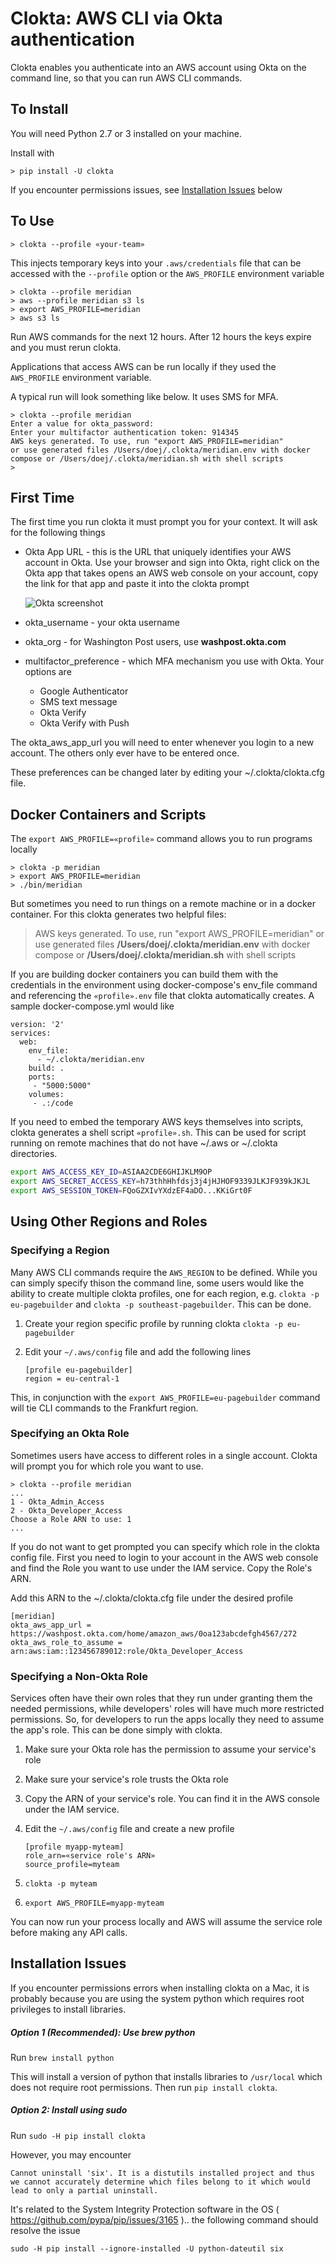 # Clokta: AWS CLI via Okta authentication

Clokta enables you authenticate into an AWS account using Okta on the command line, so that you can run AWS CLI commands.

## To Install

You will need Python 2.7 or 3 installed on your machine.

Install with

```
> pip install -U clokta
```

If you encounter permissions issues, see [Installation Issues](#install_issues) below

## To Use

```shell
> clokta --profile «your-team»
```

This injects temporary keys into your `.aws/credentials` file that can be accessed with the `--profile` option or the `AWS_PROFILE` environment variable

```shell
> clokta --profile meridian
> aws --profile meridian s3 ls
> export AWS_PROFILE=meridian
> aws s3 ls
```

Run AWS commands for the next 12 hours.  After 12 hours the keys expire and you must rerun clokta.

Applications that access AWS can be run locally if they used the `AWS_PROFILE` environment variable.

A typical run will look something like below.  It uses SMS for MFA.

```shell
> clokta --profile meridian
Enter a value for okta_password:
Enter your multifactor authentication token: 914345
AWS keys generated. To use, run "export AWS_PROFILE=meridian"
or use generated files /Users/doej/.clokta/meridian.env with docker compose or /Users/doej/.clokta/meridian.sh with shell scripts
>
```

## First Time

The first time you run clokta it must prompt you for your context.  It will ask for the following things

- Okta App URL - this is the URL that uniquely identifies your AWS account in Okta.  Use your browser and sign into Okta, right click on the Okta app that takes opens an AWS web console on your account, copy the link for that app and paste it into the clokta prompt

  ![Okta screenshot](README-img1.png)
-  okta_username - your okta username
- okta_org - for Washington Post users,  use **washpost.okta.com**
- multifactor_preference - which MFA mechanism you use with Okta.  Your options are
  - Google Authenticator
  - SMS text message
  - Okta Verify
  - Okta Verify with Push

The okta_aws_app_url you will need to enter whenever you login to a new account.  The others only ever have to be entered once.

These preferences can be changed later by editing your ~/.clokta/clokta.cfg file.

## Docker Containers and Scripts

The `export AWS_PROFILE=«profile»` command allows you to run programs locally  

```shell
> clokta -p meridian
> export AWS_PROFILE=meridian
> ./bin/meridian
```

But sometimes you need to run things on a remote machine or in a docker container.  For this clokta generates two helpful files:

> AWS keys generated. To use, run "export AWS_PROFILE=meridian"
> or use generated files **/Users/doej/.clokta/meridian.env** with docker compose or **/Users/doej/.clokta/meridian.sh** with shell scripts

If you are building docker containers you can build them with the credentials in the environment using docker-compose's env_file command and referencing the `«profile».env` file that clokta automatically creates.  A sample docker-compose.yml would like

```Yml
version: '2'
services:
  web:
    env_file:
      - ~/.clokta/meridian.env
    build: .
    ports:
     - "5000:5000"
    volumes:
     - .:/code
```

If you need to embed the temporary AWS keys themselves into scripts, clokta generates a shell script  `«profile».sh`.  This can be used for script running on remote machines that do not have ~/.aws or ~/.clokta directories.

```bash
export AWS_ACCESS_KEY_ID=ASIAA2CDE6GHIJKLM9OP
export AWS_SECRET_ACCESS_KEY=h73thhHhfdsj3j4jHJHOF9339JLKJF939kJKJL
export AWS_SESSION_TOKEN=FQoGZXIvYXdzEF4aDO...KKiGrt0F
```

## Using Other Regions and Roles

### Specifying a Region

Many AWS CLI commands require the `AWS_REGION` to be defined.  While you can simply specify thison the command line, some users would like the ability to create multiple clokta profiles, one for each region, e.g. `clokta -p eu-pagebuilder` and `clokta -p southeast-pagebuilder`.  This can be done.

1. Create your region specific profile by running clokta
   `clokta -p eu-pagebuilder`

2. Edit your `~/.aws/config` file and add the following lines

   ```
   [profile eu-pagebuilder]
   region = eu-central-1
   ```

This, in conjunction with the `export AWS_PROFILE=eu-pagebuilder` command will tie CLI commands to the Frankfurt region.

### Specifying an Okta Role

Sometimes users have access to different roles in a single account.  Clokta will prompt you for which role you want to use.

```shell
> clokta --profile meridian
...
1 - Okta_Admin_Access
2 - Okta_Developer_Access
Choose a Role ARN to use: 1
...
```

If you do not want to get prompted you can specify which role in the clokta config file.  First you need to login to your account in the AWS web console and find the Role you want to use under the IAM service.  Copy the Role's ARN.

Add this ARN to the ~/.clokta/clokta.cfg file under the desired profile

```
[meridian]
okta_aws_app_url = https://washpost.okta.com/home/amazon_aws/0oa123abcdefgh4567/272
okta_aws_role_to_assume = arn:aws:iam::123456789012:role/Okta_Developer_Access
```

### Specifying a Non-Okta Role

Services often have their own roles that they run under granting them the needed permissions, while developers' roles will have much more restricted permissions.  So, for developers to run the apps locally they need to assume the app's role.  This can be done simply with clokta.

1. Make sure your Okta role has the permission to assume your service's role

2. Make sure your service's role trusts the Okta role 

3. Copy the ARN of your service's role.  You can find it in the AWS console under the IAM service.

4. Edit the `~/.aws/config` file and create a new profile

   ```
   [profile myapp-myteam]
   role_arn=«service role's ARN»
   source_profile=myteam
   ```

5. `clokta -p myteam`

6. `export AWS_PROFILE=myapp-myteam`

You can now run your process locally and AWS will assume the service role before making any API calls.

## <a name="install_issues">Installation Issues</a>

If you encounter permissions errors when installing clokta on a Mac, it is probably because you are using the system python which requires root privileges to install libraries.

##### Option 1 (Recommended): Use brew python

Run `brew install python`

This will install a version of python that installs libraries to `/usr/local` which does not require root permissions.  Then run `pip install clokta`.

##### Option 2: Install using sudo

Run `sudo -H pip install clokta`

However, you may encounter

```
Cannot uninstall 'six'. It is a distutils installed project and thus we cannot accurately determine which files belong to it which would lead to only a partial uninstall.
```

It's related to the System Integrity Protection software in the OS ( https://github.com/pypa/pip/issues/3165 ).. the following command should resolve the issue

```
sudo -H pip install --ignore-installed -U python-dateutil six
```

## 